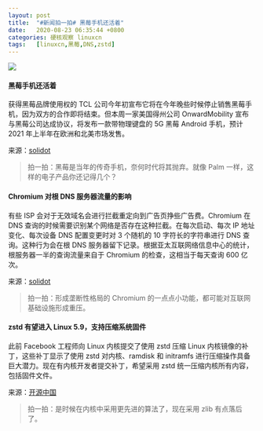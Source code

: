 ```yaml
---
layout: post
title:	"#新闻拍一拍# 黑莓手机还活着"
date:	2020-08-23 06:35:44 +0800 
categories:	硬核观察 linuxcn 
tags:	[linuxcn,黑莓,DNS,zstd]
---
```



![](/Asserts/Images//attachment/album/202008/23/063531o7wzs4rr8snnc7w8.jpg)


#### 黑莓手机还活着


获得黑莓品牌使用权的 TCL 公司今年初宣布它将在今年晚些时候停止销售黑莓手机，因为双方的合作即将结束。但本周一家美国得州公司 OnwardMobility 宣布与黑莓公司达成协议，将发布一款带物理键盘的 5G 黑莓 Android 手机，预计 2021 年上半年在欧洲和北美市场发售。


来源：[solidot](https://www.solidot.org/story?sid=65310 "https://www.solidot.org/story?sid=65310")



> 
> 拍一拍：黑莓是当年的传奇手机，奈何时代将其抛弃。就像 Palm 一样，这样的电子产品你还记得几个？
> 
> 
> 


#### Chromium 对根 DNS 服务器流量的影响


有些 ISP 会对于无效域名会进行拦截重定向到广告页挣些广告费。Chromium 在 DNS 查询的时候需要识别某个网络是否存在这种拦截。在每次启动、每次 IP 地址变化、每次设备 DNS 配置变更时对 3 个随机的 10 字符长的字符串进行 DNS 查询。这种行为会在根 DNS 服务器留下记录。根据亚太互联网络信息中心的统计，根服务器一半的查询流量来自于 Chromium 的检查，这相当于每天查询 600 亿次。


来源：[solidot](https://www.solidot.org/story?sid=65317 "https://www.solidot.org/story?sid=65317")



> 
> 拍一拍：形成垄断性格局的 Chromium 的一点点小功能，都可能对互联网基础设施形成重压。
> 
> 
> 


#### zstd 有望进入 Linux 5.9，支持压缩系统固件


此前 Facebook 工程师向 Linux 内核提交了使用 zstd 压缩 Linux 内核镜像的补丁，这些补丁显示了使用 zstd 对内核、ramdisk 和 initramfs 进行压缩操作具备巨大潜力。现在有内核开发者提交补丁，希望采用 zstd 统一压缩内核所有内容，包括固件文件。


来源：[开源中国](https://www.oschina.net/news/118084/zstd-firmware-compress-patch "https://www.oschina.net/news/118084/zstd-firmware-compress-patch")



> 
> 拍一拍：是时候在内核中采用更先进的算法了，现在采用 zlib 有点落后了。
> 
> 
>
